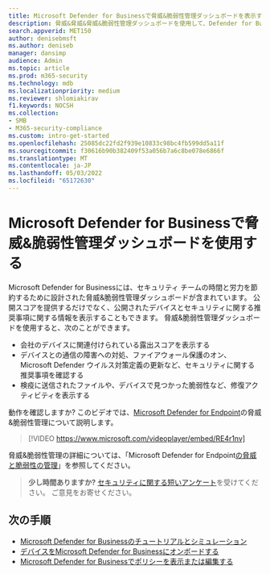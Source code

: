 ```yaml
---
title: Microsoft Defender for Businessで脅威&脆弱性管理ダッシュボードを表示する
description: 脅威&脅威&脅威&脆弱性管理ダッシュボードを使用して、Defender for Business で対処する重要な項目を確認します。
search.appverid: MET150
author: denisebmsft
ms.author: deniseb
manager: dansimp
audience: Admin
ms.topic: article
ms.prod: m365-security
ms.technology: mdb
ms.localizationpriority: medium
ms.reviewer: shlomiakirav
f1.keywords: NOCSH
ms.collection:
- SMB
- M365-security-compliance
ms.custom: intro-get-started
ms.openlocfilehash: 25085dc22fd2f939e10833c98bc4fb599dd5a11f
ms.sourcegitcommit: f30616b90b382409f53a056b7a6c8be078e6866f
ms.translationtype: MT
ms.contentlocale: ja-JP
ms.lasthandoff: 05/03/2022
ms.locfileid: "65172630"
---
```

# <a name="use-your-threat--vulnerability-management-dashboard-in-microsoft-defender-for-business"></a>Microsoft Defender for Businessで脅威&脆弱性管理ダッシュボードを使用する

Microsoft Defender for Businessには、セキュリティ チームの時間と労力を節約するために設計された脅威&脆弱性管理ダッシュボードが含まれています。 公開スコアを提供するだけでなく、公開されたデバイスとセキュリティに関する推奨事項に関する情報を表示することもできます。 脅威&脆弱性管理ダッシュボードを使用すると、次のことができます。

- 会社のデバイスに関連付けられている露出スコアを表示する
- デバイスとの通信の障害への対処、ファイアウォール保護のオン、Microsoft Defender ウイルス対策定義の更新など、セキュリティに関する推奨事項を確認する
- 検疫に送信されたファイルや、デバイスで見つかった脆弱性など、修復アクティビティを表示する

動作を確認しますか? このビデオでは、[Microsoft Defender for Endpoint](../defender-endpoint/microsoft-defender-endpoint.md)の脅威&脆弱性管理について説明します。

> [!VIDEO https://www.microsoft.com/videoplayer/embed/RE4r1nv]

脅威&脆弱性管理の詳細については、「Microsoft Defender for Endpoint[の脅威と脆弱性の管理](../defender-endpoint/next-gen-threat-and-vuln-mgt.md)」を参照してください。

>
> **少し時間ありますか?**
> <a href="https://microsoft.qualtrics.com/jfe/form/SV_0JPjTPHGEWTQr4y" target="_blank">セキュリティに関する短いアンケート</a>を受けてください。 ご意見をお寄せください。
>

## <a name="next-steps"></a>次の手順

- [Microsoft Defender for Businessのチュートリアルとシミュレーション](mdb-tutorials.md)
- [デバイスをMicrosoft Defender for Businessにオンボードする](mdb-onboard-devices.md)
- [Microsoft Defender for Businessでポリシーを表示または編集する](mdb-view-edit-create-policies.md)
